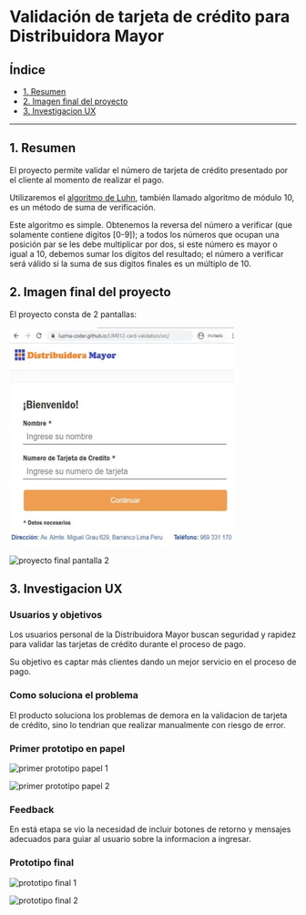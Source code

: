 # Validación de tarjeta de crédito para Distribuidora Mayor

## Índice

* [1. Resumen](#1-Resumen)
* [2. Imagen final del proyecto](#2-imagen-final-del-proyecto)
* [3. Investigacion UX](#3-investigacion-ux)


***

## 1. Resumen

El proyecto permite validar el número de tarjeta de crédito presentado por 
el cliente al momento de realizar el pago.

Utilizaremos el [algoritmo de Luhn](https://es.wikipedia.org/wiki/Algoritmo_de_Luhn),
también llamado algoritmo de módulo 10, es un método de suma de verificación.

Este algoritmo es simple. Obtenemos la reversa del número a verificar (que
solamente contiene dígitos [0-9]); a todos los números que ocupan una posición
par se les debe multiplicar por dos, si este número es mayor o igual a 10,
debemos sumar los dígitos del resultado; el número a verificar será válido si
la suma de sus dígitos finales es un múltiplo de 10.

## 2. Imagen final del proyecto

El proyecto consta de 2 pantallas:

![proyecto final pantalla 1](https://github.com/luzma-coder/LIM012-card-validation/blob/master/src/screen/imagenfinal1.jpg)

![proyecto final pantalla 2](https://github.com/luzma-coder/LIM012-card-validation/blob/master/src/screen/imagenfinal2.jpg)

## 3. Investigacion UX

### Usuarios y objetivos

Los usuarios personal de la Distribuidora Mayor buscan seguridad y rapidez
para validar las tarjetas de crédito durante el proceso de pago.

Su objetivo es captar más clientes dando un mejor servicio en el proceso de pago.

### Como soluciona el problema

El producto soluciona los problemas de demora en la validacion de tarjeta de 
crédito, sino lo tendrian que realizar manualmente con riesgo de error. 

### Primer prototipo en papel

![primer prototipo papel 1](https://github.com/luzma-coder/LIM012-card-validation/blob/master/src/screen/primprototipo1.jpg)

![primer prototipo papel 2](https://github.com/luzma-coder/LIM012-card-validation/blob/master/src/screen/primprototipo2.jpg)

### Feedback

En está etapa se vio la necesidad de incluir botones de retorno y mensajes 
adecuados para guiar al usuario sobre la informacion a ingresar.

### Prototipo final

![prototipo final 1](https://github.com/luzma-coder/LIM012-card-validation/blob/master/src/screen/prototipofinal1.jpg)

![prototipo final 2](https://github.com/luzma-coder/LIM012-card-validation/blob/master/src/screen/prototipofinal2.jpg)


